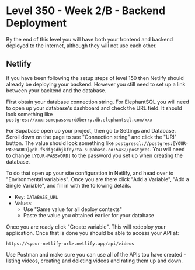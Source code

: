 # Level 350 - Week 2/B - Backend Deployment

By the end of this level you will have both your frontend and backend deployed to the internet, although they will not use each other.

## Netlify

If you have been following the setup steps of level 150 then Netlify should already be deploying your backend. However you still need to set up a link between your backend and the database.

First obtain your database connection string. For ElephantSQL you will need to open up your database's dashboard and check the URL field. It should look something like `postgres://xxx:somepassword@berry.db.elephantsql.com/xxx`

For Supabase open up your project, then go to Settings and Database. Scroll down on the page to see "Connection string" and click the "URI" button. The value should look something like `postgresql://postgres:[YOUR-PASSWORD]@db.fsdfgsdhjkfeyrta.supabase.co:5432/postgres`. You will need to change `[YOUR-PASSWORD]` to the password you set up when creating the database.

To do that open up your site configuration in Netlify, and head over to "Environmental variables". Once you are there click "Add a Variable", "Add a Single Variable", and fill in with the following details.

- Key: `DATABASE_URL`
- Values:
  - Use "Same value for all deploy contexts"
  - Paste the value you obtained earlier for your database

Once you are ready click "Create variable". This will redeploy your application. Once that is done you should be able to access your API at:

```
https://<your-netlify-url>.netlify.app/api/videos
```

Use Postman and make sure you can use all of the APIs tou have created - listing videos, creating and deleting videos and rating them up and down.
